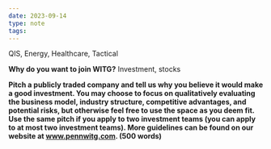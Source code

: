 ```yaml
---
date: 2023-09-14
type: note
tags: 
---
```


QIS, Energy, Healthcare, Tactical

**Why do you want to join WITG?**
Investment, stocks

**Pitch a publicly traded company and tell us why you believe it would make a good investment. You may choose to focus on qualitatively evaluating the business model, industry structure, competitive advantages, and potential risks, but otherwise feel free to use the space as you deem fit. Use the same pitch if you apply to two investment teams (you can apply to at most two investment teams). More guidelines can be found on our website at www.pennwitg.com. (500 words)**